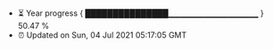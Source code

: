 - ⏳ Year progress { ███████████████▁▁▁▁▁▁▁▁▁▁▁▁▁▁▁ } 50.47 %
- ⏰ Updated on Sun, 04 Jul 2021 05:17:05 GMT

